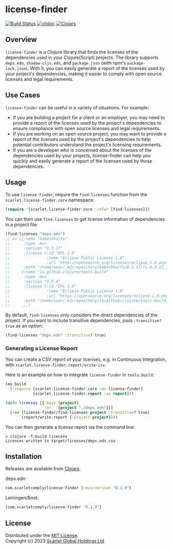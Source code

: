 # license-finder

[![Build Status](https://img.shields.io/github/actions/workflow/status/scarletcomply/license-finder/ci.yml?branch=main)](https://github.com/scarletcomply/license-finder/actions)
[![cljdoc](https://cljdoc.org/badge/com.scarletcomply/license-finder)][cljdoc]
[![Clojars](https://img.shields.io/clojars/v/com.scarletcomply/license-finder.svg)][clojars]

## Overview

`license-finder` is a Clojure library that finds the licenses of the dependencies used in your Clojure(Script) projects. The library supports `deps.edn`, `shadow-cljs.edn`, and `package.json` (with npm's `package-lock.json`). With it, you can easily generate a report of the licenses used by your project's dependencies, making it easier to comply with open source licenses and legal requirements.


## Use Cases

`license-finder` can be useful in a variety of situations. For example:

- If you are building a project for a client or an employer, you may need to provide a report of the licenses used by the project's dependencies to ensure compliance with open source licenses and legal requirements.
- If you are working on an open source project, you may want to provide a report of the licenses used by the project's dependencies to help potential contributors understand the project's licensing requirements.
- If you are a developer who is concerned about the licenses of the dependencies used by your projects, license-finder can help you quickly and easily generate a report of the licenses used by those dependencies.

## Usage

To use `license-finder`, require the `find-licenses` function from the `scarlet.license-finder.core` namespace:

```clojure
(require '[scarlet.license-finder.core :refer [find-licenses]])
```

You can then use `find-licenses` to get license information of dependencies in a project file:

```clojure
(find-licenses "deps.edn")
;; => ({:name "babashka/fs"
;;      :type :mvn
;;      :version "0.3.17"
;;      :license {:id "EPL-1.0"
;;                :name "Eclipse Public License 1.0"
;;                :url "http://opensource.org/licenses/eclipse-1.0.php"}
;;      :path "/home/user/.m2/repository/babashka/fs/0.3.17/fs-0.3.17.jar"}
;;     {:name "io.github.clojure/tools.build"
;;      :type :mvn
;;      :version "0.9.4"
;;      :license {:id "EPL-1.0"
;;                :name "Eclipse Public License 1.0"
;;                :url "https://opensource.org/licenses/eclipse-1.0.php"}
;;      :path "/home/user/.m2/repository/io/github/clojure/tools.build/0.9.4/tools.build-0.9.4.jar"}
;;     ,,,)
```

By default, `find-licenses` only considers the direct dependencies of the project. If you want to include transitive dependencies, pass `:transitive? true` as an option:


```clojure
(find-licenses "deps.edn" :transitive? true)
```


### Generating a License Report

You can create a CSV report of your licenses, e.g. in Continuous Integration,
with `scarlet.license-finder.report/write-csv`.


Here is an example on how to integrate `license-finder` in `tools.build`:

```clojure
(ns build
  (:require [scarlet.license-finder.core :as license-finder]
            [scarlet.license-finder.report :as report]))

(defn licenses [{:keys [project]
                 :or   {project "./deps.edn"}}]
  (->> (license-finder/find-licenses project :transitive? true)
       (report/write-report {:project project})))
```

You can then generate a license report via the command line:

```
> clojure -T:build licenses
Licenses written to target/licenses/deps.edn.csv
```

## Installation

Releases are available from [Clojars][clojars].

deps.edn:

```clojure
com.scarletcomply/license-finder {:mvn/version "0.1.9"}
```

Leiningen/Boot:

```clojure
[com.scarletcomply/license-finder "0.1.9"]
```

## License

Distributed under the [MIT License].  
Copyright (c) 2023 [Scarlet Global Holdings Ltd][scarlet]


[MIT License]: ./LICENSE
[scarlet]: https://scarletcomply.com

[cljdoc]: https://cljdoc.org/jump/release/com.scarletcomply/license-finder
[clojars]: https://clojars.org/com.scarletcomply/license-finder
